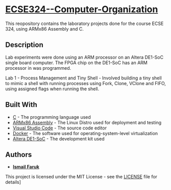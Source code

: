 # [ECSE324--Computer-Organization](https://www.mcgill.ca/study/2017-2018/courses/ecse-324)

This reopository contains the laboratory projects done for the course ECSE 324, using ARMx86 Assembly and C.

## Description

Lab experiments were done using an ARM processor on an Altera DE1-SoC single board computer. The FPGA chip on the DE1-SoC has an ARM processor in was programmed.

Lab 1 - Process Management and Tiny Shell - Involved building a tiny shell to mimic a shell with running processes using Fork, Clone, VClone and FIFO, using assigned flags when running the shell.

## Built With

* [C](https://en.wikipedia.org/wiki/C_(programming_language)) - The programming language used
* [ARMx86 Assembly](https://www.ubuntu.com/) - The Linux Distro used for deployment and testing
* [Visual Studio Code](https://code.visualstudio.com/) - The source code editor
* [Docker](https://www.docker.com/) - The software used for operating-system-level virtualization
* [Altera DE1-SoC](https://www.terasic.com.tw/cgi-bin/page/archive.pl?Language=English&No=836) - The development kit used

## Authors

* [**Ismail Faruk**](https://github.com/ismailfaruk)

This project is licensed under the MIT License - see the [LICENSE](LICENSE) file for details]
